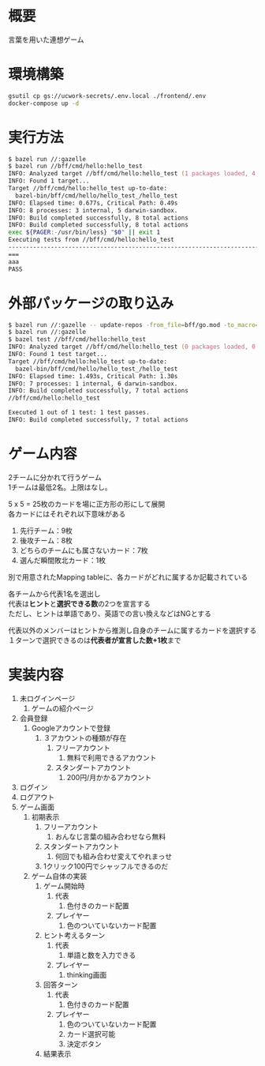 # 概要
言葉を用いた連想ゲーム  

# 環境構築

```zsh
gsutil cp gs://ucwork-secrets/.env.local ./frontend/.env
docker-compose up -d
```

# 実行方法
```zsh
$ bazel run //:gazelle
$ bazel run //bff/cmd/hello:hello_test
INFO: Analyzed target //bff/cmd/hello:hello_test (1 packages loaded, 4 targets configured).
INFO: Found 1 target...
Target //bff/cmd/hello:hello_test up-to-date:
  bazel-bin/bff/cmd/hello/hello_test_/hello_test
INFO: Elapsed time: 0.677s, Critical Path: 0.49s
INFO: 8 processes: 3 internal, 5 darwin-sandbox.
INFO: Build completed successfully, 8 total actions
INFO: Build completed successfully, 8 total actions
exec ${PAGER:-/usr/bin/less} "$0" || exit 1
Executing tests from //bff/cmd/hello:hello_test
-----------------------------------------------------------------------------
===
aaa
PASS
```

# 外部パッケージの取り込み
```zsh
$ bazel run //:gazelle -- update-repos -from_file=bff/go.mod -to_macro=bff/repositories.bzl%go_repositories -prune
$ bazel run //:gazelle
$ bazel test //bff/cmd/hello:hello_test
INFO: Analyzed target //bff/cmd/hello:hello_test (0 packages loaded, 0 targets configured).
INFO: Found 1 test target...
Target //bff/cmd/hello:hello_test up-to-date:
  bazel-bin/bff/cmd/hello/hello_test_/hello_test
INFO: Elapsed time: 1.493s, Critical Path: 1.30s
INFO: 7 processes: 1 internal, 6 darwin-sandbox.
INFO: Build completed successfully, 7 total actions
//bff/cmd/hello:hello_test                                               PASSED in 0.4s

Executed 1 out of 1 test: 1 test passes.
INFO: Build completed successfully, 7 total actions
```

# ゲーム内容
2チームに分かれて行うゲーム  
1チームは最低2名。上限はなし。

5 x 5 = 25枚のカードを場に正方形の形にして展開  
各カードにはそれぞれ以下意味がある
1. 先行チーム：9枚
2. 後攻チーム：8枚
3. どちらのチームにも属さないカード：7枚
4. 選んだ瞬間敗北カード：1枚

別で用意されたMapping tableに、各カードがどれに属するか記載されている  

各チームから代表1名を選出し  
代表は**ヒント**と**選択できる数**の2つを宣言する  
ただし、ヒントは単語であり、英語での言い換えなどはNGとする

代表以外のメンバーはヒントから推測し自身のチームに属するカードを選択する  
１ターンで選択できるのは**代表者が宣言した数+1枚**まで

# 実装内容
1. 未ログインページ
    1. ゲームの紹介ページ
1. 会員登録  
   1. Googleアカウントで登録  
      1. ３アカウントの種類が存在
         1. フリーアカウント  
            1. 無料で利用できるアカウント  
         1. スタンダートアカウント  
            1. 200円/月かかるアカウント  
1. ログイン  
1. ログアウト  
1. ゲーム画面  
   1. 初期表示
      1. フリーアカウント  
         1. おんなじ言葉の組み合わせなら無料
      1. スタンダートアカウント
         1. 何回でも組み合わせ変えてやれまっせ
      1. 1クリック100円でシャッフルできるのだ
   1. ゲーム自体の実装
      1. ゲーム開始時
         1. 代表
            1. 色付きのカード配置
         1. プレイヤー
            1. 色のついていないカード配置
      1. ヒント考えるターン
         1. 代表
            1. 単語と数を入力できる
         1. プレイヤー
            1. thinking画面
      1. 回答ターン
         1. 代表
            1. 色付きのカード配置
         1. プレイヤー
            1. 色のついていないカード配置
            1. カード選択可能
            1. 決定ボタン
      1. 結果表示
         
      